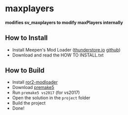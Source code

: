 # maxplayers
#### modifies sv_maxplayers to modify maxPlayers internally

## How to Install
- Install Meepen's Mod Loader ([thunderstore.io](https://thunderstore.io/package/meepen/Meepens_Mod_Loader/) [github](https://github.com/meepen/ror2-modloader))
- Download and read the HOW TO INSTALL.txt

## How to Build
- Install [ror2-modloader](https://github.com/meepen/ror2-modloader)
- Download [premake5](https://github.com/premake/premake-core/releases)
- Run `premake5 vs2017` (for vs2017)
- Open the solution in the `project` folder
- Build the project
- Done!
